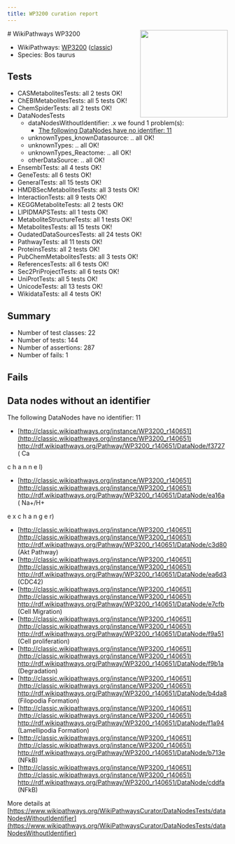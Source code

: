 ```yaml
---
title: WP3200 curation report
---
```


<img style="float: right; width: 200px" src="https://upload.wikimedia.org/wikipedia/commons/thumb/8/83/Wplogo_with_text_500.png/640px-Wplogo_with_text_500.png" />
# WikiPathways WP3200

* WikiPathways: [WP3200](https://wikipathways.org/pathways/WP3200) ([classic](https://classic.wikipathways.org/instance/WP3200))
* Species: Bos taurus
## Tests
* CASMetabolitesTests: all 2 tests OK!
* ChEBIMetabolitesTests: all 5 tests OK!
* ChemSpiderTests: all 2 tests OK!
* DataNodesTests
    * dataNodesWithoutIdentifier: .x we found 1 problem(s):
        * [The following DataNodes have no identifier: 11](#8792c491)
    * unknownTypes_knownDatasource: .. all OK!
    * unknownTypes: .. all OK!
    * unknownTypes_Reactome: .. all OK!
    * otherDataSource: .. all OK!
* EnsemblTests: all 4 tests OK!
* GeneTests: all 6 tests OK!
* GeneralTests: all 15 tests OK!
* HMDBSecMetabolitesTests: all 3 tests OK!
* InteractionTests: all 9 tests OK!
* KEGGMetaboliteTests: all 2 tests OK!
* LIPIDMAPSTests: all 1 tests OK!
* MetaboliteStructureTests: all 1 tests OK!
* MetabolitesTests: all 15 tests OK!
* OudatedDataSourcesTests: all 24 tests OK!
* PathwayTests: all 11 tests OK!
* ProteinsTests: all 2 tests OK!
* PubChemMetabolitesTests: all 3 tests OK!
* ReferencesTests: all 6 tests OK!
* Sec2PriProjectTests: all 6 tests OK!
* UniProtTests: all 5 tests OK!
* UnicodeTests: all 13 tests OK!
* WikidataTests: all 4 tests OK!


## Summary

* Number of test classes: 22
* Number of tests: 144
* Number of assertions: 287
* Number of fails: 1

## Fails

<a name="8792c491" />

## Data nodes without an identifier

The following DataNodes have no identifier: 11

* [http://classic.wikipathways.org/instance/WP3200_r140651](http://classic.wikipathways.org/instance/WP3200_r140651) http://rdf.wikipathways.org/Pathway/WP3200_r140651/DataNode/f3727 (
Ca

c
h
a
n
n
e
l)
* [http://classic.wikipathways.org/instance/WP3200_r140651](http://classic.wikipathways.org/instance/WP3200_r140651) http://rdf.wikipathways.org/Pathway/WP3200_r140651/DataNode/ea16a (
Na+/H+

e
x
c
h
a
n
g
e
r)
* [http://classic.wikipathways.org/instance/WP3200_r140651](http://classic.wikipathways.org/instance/WP3200_r140651) http://rdf.wikipathways.org/Pathway/WP3200_r140651/DataNode/c3d80 (Akt
Pathway)
* [http://classic.wikipathways.org/instance/WP3200_r140651](http://classic.wikipathways.org/instance/WP3200_r140651) http://rdf.wikipathways.org/Pathway/WP3200_r140651/DataNode/ea6d3 (CDC42)
* [http://classic.wikipathways.org/instance/WP3200_r140651](http://classic.wikipathways.org/instance/WP3200_r140651) http://rdf.wikipathways.org/Pathway/WP3200_r140651/DataNode/e7cfb (Cell Migration)
* [http://classic.wikipathways.org/instance/WP3200_r140651](http://classic.wikipathways.org/instance/WP3200_r140651) http://rdf.wikipathways.org/Pathway/WP3200_r140651/DataNode/f9a51 (Cell proliferation)
* [http://classic.wikipathways.org/instance/WP3200_r140651](http://classic.wikipathways.org/instance/WP3200_r140651) http://rdf.wikipathways.org/Pathway/WP3200_r140651/DataNode/f9b1a (Degradation)
* [http://classic.wikipathways.org/instance/WP3200_r140651](http://classic.wikipathways.org/instance/WP3200_r140651) http://rdf.wikipathways.org/Pathway/WP3200_r140651/DataNode/b4da8 (Filopodia
Formation)
* [http://classic.wikipathways.org/instance/WP3200_r140651](http://classic.wikipathways.org/instance/WP3200_r140651) http://rdf.wikipathways.org/Pathway/WP3200_r140651/DataNode/f1a94 (Lamellipodia
Formation)
* [http://classic.wikipathways.org/instance/WP3200_r140651](http://classic.wikipathways.org/instance/WP3200_r140651) http://rdf.wikipathways.org/Pathway/WP3200_r140651/DataNode/b713e (NFkB)
* [http://classic.wikipathways.org/instance/WP3200_r140651](http://classic.wikipathways.org/instance/WP3200_r140651) http://rdf.wikipathways.org/Pathway/WP3200_r140651/DataNode/cddfa (NFkB)


More details at [https://www.wikipathways.org/WikiPathwaysCurator/DataNodesTests/dataNodesWithoutIdentifier](https://www.wikipathways.org/WikiPathwaysCurator/DataNodesTests/dataNodesWithoutIdentifier)

